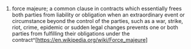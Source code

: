 1. force majeure; a common clause in contracts which essentially frees both parties from liability or obligation when an extraordinary event or circumstance beyond the control of the parties, such as a war, strike, riot, crime, epidemic or sudden legal changes prevents one or both parties from fulfilling their obligations under the contract^[https://en.wikipedia.org/wiki/Force_majeure]